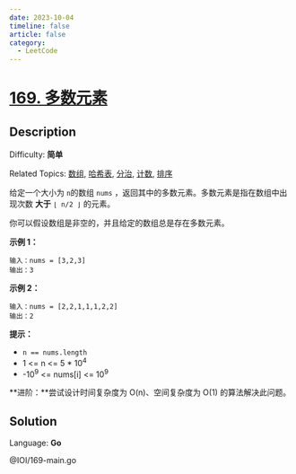 ```yaml
---
date: 2023-10-04
timeline: false
article: false
category:
  - LeetCode
---
```


# [169\. 多数元素](https://leetcode.cn/problems/majority-element/)

## Description

Difficulty: **简单**

Related Topics: [数组](https://leetcode.cn/tag/https://leetcode.cn/tag/array//), [哈希表](https://leetcode.cn/tag/https://leetcode.cn/tag/hash-table//), [分治](https://leetcode.cn/tag/https://leetcode.cn/tag/divide-and-conquer//), [计数](https://leetcode.cn/tag/https://leetcode.cn/tag/counting//), [排序](https://leetcode.cn/tag/https://leetcode.cn/tag/sorting//)


给定一个大小为 `n`的数组 `nums` ，返回其中的多数元素。多数元素是指在数组中出现次数 **大于** `⌊ n/2 ⌋` 的元素。

你可以假设数组是非空的，并且给定的数组总是存在多数元素。

**示例 1：**

```
输入：nums = [3,2,3]
输出：3
```

**示例 2：**

```
输入：nums = [2,2,1,1,1,2,2]
输出：2
```

**提示：**

*   `n == nums.length`
*   1 <= n <= 5 * 10<sup>4</sup>
*   -10<sup>9</sup> <= nums[i] <= 10<sup>9</sup>

**进阶：**尝试设计时间复杂度为 O(n)、空间复杂度为 O(1) 的算法解决此问题。


## Solution

Language: **Go**

@IOI/169-main.go
